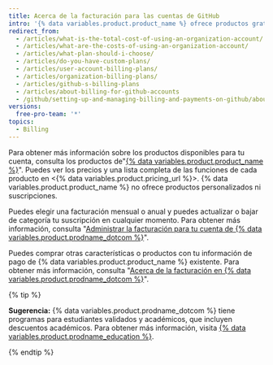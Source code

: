 ```yaml
---
title: Acerca de la facturación para las cuentas de GitHub
intro: '{% data variables.product.product_name %} ofrece productos gratuitos y pagos para cada programador o equipo.'
redirect_from:
  - /articles/what-is-the-total-cost-of-using-an-organization-account/
  - /articles/what-are-the-costs-of-using-an-organization-account/
  - /articles/what-plan-should-i-choose/
  - /articles/do-you-have-custom-plans/
  - /articles/user-account-billing-plans/
  - /articles/organization-billing-plans/
  - /articles/github-s-billing-plans
  - /articles/about-billing-for-github-accounts
  - /github/setting-up-and-managing-billing-and-payments-on-github/about-billing-for-github-accounts
versions:
  free-pro-team: '*'
topics:
  - Billing
---
```

Para obtener más información sobre los productos disponibles para tu cuenta, consulta los productos de"[{% data variables.product.product_name %}](/articles/github-s-products)". Puedes ver los precios y una lista completa de las funciones de cada producto en <{% data variables.product.pricing_url %}>. {% data variables.product.product_name %} no ofrece productos personalizados ni suscripciones.

Puedes elegir una facturación mensual o anual y puedes actualizar o bajar de categoría tu suscripción en cualquier momento. Para obtener más información, consulta "[Administrar la facturación para tu cuenta de {% data variables.product.prodname_dotcom %}](/articles/managing-billing-for-your-github-account)".

Puedes comprar otras características o productos con tu información de pago de {% data variables.product.product_name %} existente. Para obtener más información, consulta "[Acerca de la facturación en {% data variables.product.prodname_dotcom %}](/articles/about-billing-on-github)".

{% tip %}

**Sugerencia:** {% data variables.product.prodname_dotcom %} tiene programas para estudiantes validados y académicos, que incluyen descuentos académicos. Para obtener más información, visita [{% data variables.product.prodname_education %}](https://education.github.com/).

{% endtip %}
